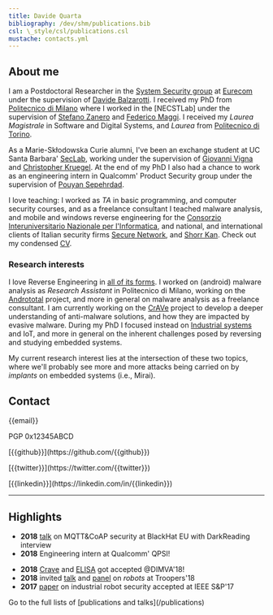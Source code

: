 ```yaml
---
title: Davide Quarta
bibliography: /dev/shm/publications.bib
csl: \_style/csl/publications.csl
mustache: contacts.yml
---
```


## About me
I am a Postdoctoral Researcher in the [System Security group](http://www.s3.eurecom.fr) at [Eurecom](http://www.eurecom.fr) under the supervision of [Davide Balzarotti](http://s3.eurecom.fr/~balzarot/). I received my PhD from [Politecnico di Milano](https://www.polimi.it/) where I worked in the [NECSTLab] under the supervision of [Stefano Zanero](http://home.deib.polimi.it/zanero/) and [Federico Maggi](https://maggi.cc/).
I received my *Laurea Magistrale* in Software and Digital Systems, and *Laurea* from [Politecnico di Torino](https://www.polito.it/).

As a Marie-Skłodowska Curie alumni, I've been an exchange student at UC Santa Barbara' [SecLab](https://seclab.cs.ucsb.edu/), working under the supervision of [Giovanni Vigna](https://cs.ucsb.edu/~vigna/) and [Christopher Kruegel](https://www.cs.ucsb.edu/~chris/). At the end of my PhD I also had a chance to work as an engineering intern in Qualcomm' Product Security group under the supervision of [Pouyan Sepehrdad](https://scholar.google.com/citations?user=I-kR9XsAAAAJ).

I love teaching: I worked as *TA* in basic programming, and computer security courses, and as a freelance consultant I teached malware analysis, and mobile and windows reverse engineering for the [Consorzio Interuniversitario Nazionale per l'Informatica](https://www.consorzio-cini.it), and national, and international clients of Italian security firms [Secure Network](https://www.securenetwork.it), and [Shorr Kan](http://www.shorr-kan.com/). Check out my condensed [CV](/s/cv.pdf).

### Research interests

I love Reverse Engineering in <a href="/projects/">all of its forms</a>. I worked on (android) malware analysis as *Research Assistant* in Politecnico di Milano, working on the <a href="https://andrototal.org">Andrototal</a> project, and more in general on malware analysis as a freelance consultant. I am currently working on the <a href="projects/#crave">CrAVe</a> project to develop a deeper understanding of anti-malware solutions, and how they are impacted by evasive malware.
During my PhD I focused instead on <a href="https://robosec.org">Industrial systems</a> and IoT, and more in general on the inherent challenges posed by reversing and studying embedded systems.

My current research interest lies at the intersection of these two topics, where we'll probably see more and more attacks being carried on by *implants* on embedded systems (i.e., Mirai).

## Contact
<p class="social fas fa-envelope">{{email}}</p>
<p class="social fas fa-lock"> PGP 0x12345ABCD</p>
<p class="social fab fa-github">[{{github}}](https://github.com/{{github}})</p>
<p class="social fab fa-twitter">[{{twitter}}](https://twitter.com/{{twitter}})</p>
<p class="social fab fa-linkedin">[{{linkedin}}](https://linkedin.com/in/{{linkedin}})</p>
<hr />

## Highlights

+ **2018** [talk](https://www.blackhat.com/eu-18/briefings/schedule/index.html#when-machines-cant-talk-security-and-privacy-issues-of-machine-to-machine-data-protocols-12722) on MQTT&amp;CoAP security at BlackHat EU with DarkReading interview
+ **2018** Engineering intern at Qualcomm' QPSI! <p class="fas fa-xs fa-heart"></p>
+ **2018** [Crave](/projects/#crave) and [ELISA](https://link.springer.com/chapter/10.1007/978-3-319-93411-2_16) got accepted \@DIMVA'18!
+ **2018** invited [talk](https://www.troopers.de/troopers18/agenda/yxzlz7/) and [panel](https://www.troopers.de/troopers18/agenda/bgsj3x/) on *robots* at Troopers'18
+ **2017** [paper](https://robosec.org) on industrial robot security accepted at IEEE S&amp;P'17

<p class="text-right">Go to the full lists of [publications and talks](/publications)</p>
